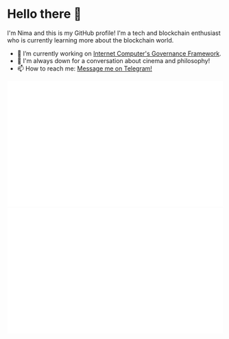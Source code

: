 # Hello there 👋
I'm Nima and this is my GitHub profile! I'm a tech and blockchain enthusiast who is currently learning more about the blockchain world.
- 🔭 I’m currently working on [Internet Computer's Governance Framework](https://github.com/Psychedelic/governance_framework).
- 💬 I'm always down for a conversation about cinema and philosophy!
- 📫 How to reach me: [Message me on Telegram!](https://t.me/Nima_Ra)

![](https://github.com/Nima-Ra/stats/blob/master/generated/overview.svg)
![](https://github.com/Nima-Ra/stats/blob/master/generated/languages.svg)
